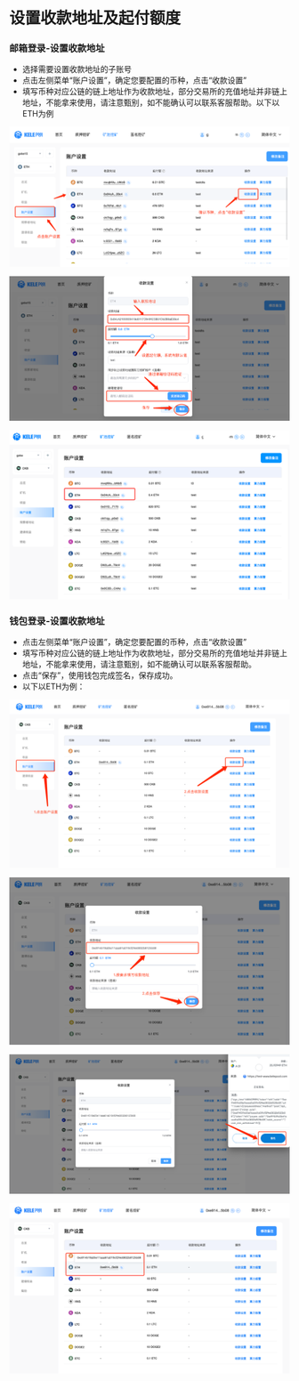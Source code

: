 # 设置收款地址及起付额度

### **邮箱登录-设置收款地址**

* 选择需要设置收款地址的子账号
* 点击左侧菜单“账户设置”，确定您要配置的币种，点击“收款设置”
* 填写币种对应公链的链上地址作为收款地址，部分交易所的充值地址并非链上地址，不能拿来使用，请注意甄别，如不能确认可以联系客服帮助。以下以ETH为例

![](<../../.gitbook/assets/image (35).png>)

![](<../../.gitbook/assets/image (82).png>)

![](<../../.gitbook/assets/image (59).png>)

### **钱包登录-设置收款地址**

* 点击左侧菜单“账户设置”，确定您要配置的币种，点击“收款设置”
* 填写币种对应公链的链上地址作为收款地址，部分交易所的充值地址并非链上地址，不能拿来使用，请注意甄别，如不能确认可以联系客服帮助。
* 点击“保存”，使用钱包完成签名，保存成功。
* 以下以ETH为例：

![点击收款设置](<../../.gitbook/assets/image (78).png>)

![按要求填写地址](<../../.gitbook/assets/image (21).png>)

![ 签名](<../../.gitbook/assets/image (1).png>)

![保存成功](<../../.gitbook/assets/image (97).png>)
